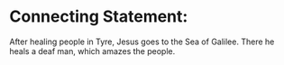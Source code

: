 # Connecting Statement:

After healing people in Tyre, Jesus goes to the Sea of Galilee. There he heals a deaf man, which amazes the people.